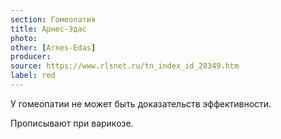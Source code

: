 ```yaml
---
section: Гомеопатия
title: Арнес-Эдас
photo:
other: [Arnes-Edas]
producer:
source: https://www.rlsnet.ru/tn_index_id_28349.htm
label: red
---
```


У гомеопатии не может быть доказательств эффективности.

Прописывают при варикозе.
